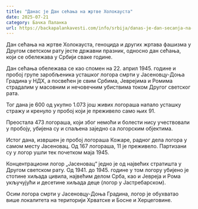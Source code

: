 ```yaml
---
title: "Данас је Дан сећања на жртве Холокауста"
date: 2025-07-21
category: Бачка Паланка
url: https://backapalankavesti.com/info/srbija/danas-je-dan-secanja-na-zrtve-holokausta/
---
```


Дан сећања на жртве Холокауста, геноцида и других жртава фашизма у Другом светском рату јесте државни празник, односно дан сећања, који се обележава у Србији сваке године.

Дан сећања обележава се као спомен на 22. април 1945. године и пробој групе заробљеника усташког логора смрти у Јасеновцу-Доња Градина у НДХ, а посвећен је свим Србима, Јеврејима и Ромима страдалим у масовним и нечовечним убиствима током Другог светског рата.

Тог дана је 600 од укупно 1.073 још живих логораша напало усташку стражу и кренуло у пробој који је преживело само њих 91.

Преостала 473 логораша, који због немоћи и болести нису учествовали у пробоју, убијена су и спаљена заједно са логорским објектима.

Истог дана, извршен је пробој логораша Кожаре, радног дела логора у самом месту Јасеновац. Од 167 логораша, 11 је преживело. Партизани су у логор ушли тек почетком маја 1945.

Концентрациони логор „Јасеновац“ једно је од највећих стратишта у Другом светском рату. Од 1941. до 1945. године у том логору убијено је стотине хиљада цивила, највећим делом Срба, као и Јевреја и Рома укључујући и десетине хиљада деце (логор у Јастребарском).

Осим логора смрти у Јасеновцу-Доња Градина, логор је обухватао више локалитета на територији Хрватске и Босне и Херцеговине.
